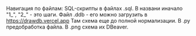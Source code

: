 Навигация по файлам:
SQL-скрипты в файлах .sql. В названи иначало "1_", "2_" - это шаги.
Файл .ddb - его можно загрузить в https://drawdb.vercel.app Там схема еще до полной нормализации.
В .py предобработка файла.
В .png схема их DBeaver.
